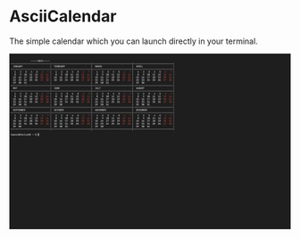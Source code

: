 # AsciiCalendar
The simple calendar which you can launch directly in your terminal.

![Image](https://github.com/losimen/AsciiCalendar/blob/master/demo.jpg?raw=true)
